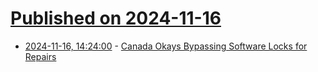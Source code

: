 # [Published on 2024-11-16](index.md)

* [2024-11-16, 14:24:00](https://soylentnews.org/article.pl?sid=24/11/15/1225228&from=rss) - [Canada Okays Bypassing Software Locks for Repairs](https://soylentnews.org/article.pl?sid=24/11/15/1225228&from=rss)
